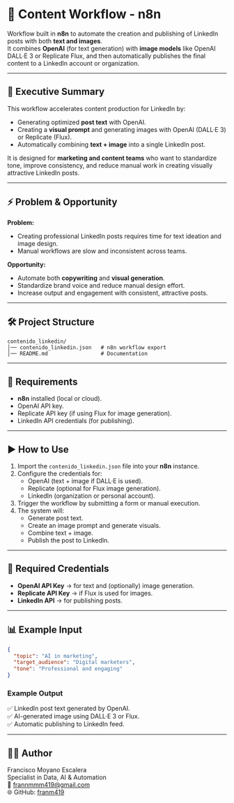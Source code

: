 # 📢 Content Workflow - n8n  

Workflow built in **n8n** to automate the creation and publishing of LinkedIn posts with both **text and images**.  
It combines **OpenAI** (for text generation) with **image models** like OpenAI DALL·E 3 or Replicate Flux, and then automatically publishes the final content to a LinkedIn account or organization.  

---

## 📌 Executive Summary  
This workflow accelerates content production for LinkedIn by:  
- Generating optimized **post text** with OpenAI.  
- Creating a **visual prompt** and generating images with OpenAI (DALL·E 3) or Replicate (Flux).  
- Automatically combining **text + image** into a single LinkedIn post.  

It is designed for **marketing and content teams** who want to standardize tone, improve consistency, and reduce manual work in creating visually attractive LinkedIn posts.  

---

## ⚡ Problem & Opportunity  
**Problem:**  
- Creating professional LinkedIn posts requires time for text ideation and image design.  
- Manual workflows are slow and inconsistent across teams.  

**Opportunity:**  
- Automate both **copywriting** and **visual generation**.  
- Standardize brand voice and reduce manual design effort.  
- Increase output and engagement with consistent, attractive posts.  

---

## 🛠️ Project Structure  

```
contenido_linkedin/  
│── contenido_linkedin.json   # n8n workflow export
│── README.md                 # Documentation
```

---

## 🔧 Requirements  
- **n8n** installed (local or cloud).  
- OpenAI API key.  
- Replicate API key (if using Flux for image generation).  
- LinkedIn API credentials (for publishing).  

---

## ▶️ How to Use  

1. Import the `contenido_linkedin.json` file into your **n8n** instance.  
2. Configure the credentials for:  
   - OpenAI (text + image if DALL·E is used).  
   - Replicate (optional for Flux image generation).  
   - LinkedIn (organization or personal account).  
3. Trigger the workflow by submitting a form or manual execution.  
4. The system will:  
   - Generate post text.  
   - Create an image prompt and generate visuals.  
   - Combine text + image.  
   - Publish the post to LinkedIn.  

---

## 🔑 Required Credentials  
- **OpenAI API Key** → for text and (optionally) image generation.  
- **Replicate API Key** → if Flux is used for images.  
- **LinkedIn API** → for publishing posts.  

---

## 📊 Example Input  

```json
{
  "topic": "AI in marketing",
  "target_audience": "Digital marketers",
  "tone": "Professional and engaging"
}
```

### Example Output  
✅ LinkedIn post text generated by OpenAI.  
✅ AI-generated image using DALL·E 3 or Flux.  
✅ Automatic publishing to LinkedIn feed.  

---

## 👨‍💻 Author  
Francisco Moyano Escalera  
Specialist in Data, AI & Automation  
📧 frannmmm419@gmail.com  
🌐 GitHub: [franm419](https://github.com/franm419)  

